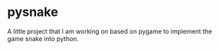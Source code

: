 # pysnake

A little project that I am working on based on pygame to implement the game snake into python.
